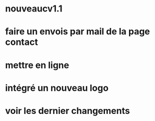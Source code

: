 # nouveaucv1.1

# faire un envois par mail de la page contact

# mettre en ligne

# intégré un nouveau logo

# voir les dernier changements
